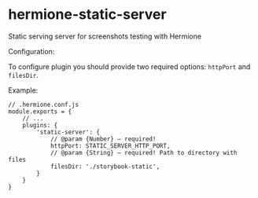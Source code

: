 # hermione-static-server

Static serving server for screenshots testing with Hermione

Configuration:

To configure plugin you should provide two required options: `httpPort` and `filesDir`.

Example:

```(js)
// .hermione.conf.js
module.exports = {
    // ...
    plugins: {
        'static-server': {
            // @param {Number} — required!
            httpPort: STATIC_SERVER_HTTP_PORT,
            // @param {String} — required! Path to directory with files
            filesDir: './storybook-static',
        }
    }
}

```
